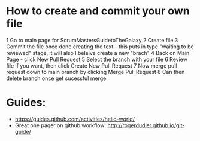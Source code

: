 How to create and commit your own file
=======================================
1 Go to main page for ScrumMastersGuidetoTheGalaxy
2 Create file
3 Commit the file once done creating the text - this puts in type "waiting to be reviewed" stage, it will also I beleive create a new "brach"
4 Back on Main Page - click New Pull Request
5 Select the branch with your file
6 Review file if you want, then click Create New Pull Request
7 Now merge pull request down to main branch by clicking Merge Pull Request
8 Can then delete branch once get sucessful merge

# Guides:
* https://guides.github.com/activities/hello-world/
* Great one pager on github workflow: http://rogerdudler.github.io/git-guide/


